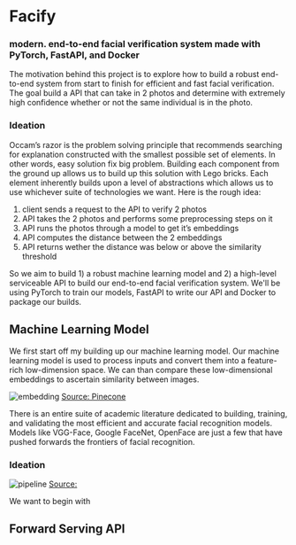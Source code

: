 # Facify

### modern. end-to-end facial verification system made with PyTorch, FastAPI, and Docker

The motivation behind this project is to explore how to build a robust end-to-end system from start to finish for efficient and fast facial verification. The goal build a API that can take in 2 photos and determine with extremely high confidence whether or not the same individual is in the photo. 

### Ideation

Occam’s razor is the problem solving principle that recommends searching for explanation constructed with the smallest possible set of elements. In other words, easy solution fix big problem. Building each component from the ground up allows us to build up this solution with Lego bricks. Each element inherently builds upon a level of abstractions which allows us to use whichever suite of technologies we want. Here is the rough idea:

1. client sends a request to the API to verify 2 photos
2. API takes the 2 photos and performs some preprocessing steps on it
3. API runs the photos through a model to get it’s embeddings
4. API computes the distance between the 2 embeddings
5. API returns wether the distance was below or above the similarity threshold

So we aim to build 1) a robust machine learning model and 2) a high-level serviceable API to build our end-to-end facial verification system. We'll be using PyTorch to train our models, FastAPI to write our API and Docker to package our builds.

## Machine Learning Model

We first start off my building up our machine learning model. Our machine learning model is used to process inputs and convert them into a feature-rich low-dimension space. We can than compare these low-dimensional embeddings to ascertain similarity between images.

![embedding](https://www.pinecone.io/images/vector_embeddings.jpg)
[Source: Pinecone](https://www.pinecone.io/learn/vector-embeddings/)

There is an entire suite of academic literature dedicated to building, training, and validating the most efficient and accurate facial recognition models. Models like VGG-Face, Google FaceNet, OpenFace are just a few that have pushed forwards the frontiers of facial recognition.

### Ideation

![pipeline](https://www.researchgate.net/publication/344375713/figure/fig2/AS:939581314723840@1601025050284/An-overview-of-the-proposed-face-recognition-pipeline.png)
[Source:](https://www.researchgate.net/figure/An-overview-of-the-proposed-face-recognition-pipeline_fig2_344375713)

We want to begin with

## Forward Serving API